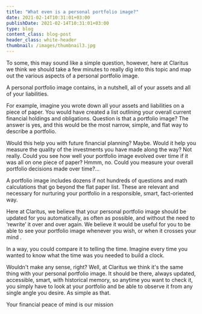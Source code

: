 ```yaml
---
title: "What even is a personal portfolio image?"
date: 2021-02-14T10:31:01+03:00
publishDate: 2021-02-14T10:31:01+03:00
type: blog
content_class: blog-post
header_class: white-header
thumbnail: /images/thumbnail3.jpg
---
```


To some, this may sound like a simple question, however, here at Claritus  we think we should take a few minutes to really dig into this topic and map out the various aspects of  a personal portfolio image.

A personal portfolio image contains, in a nutshell, all of your assets and all of your liabilities.

For example, imagine you wrote down all your assets and liabilities on a piece of paper. You would have created a list outlining your overall current financial holdings and obligations. Question is that a portfolio image? The answer is yes, and this would be the most narrow, simple, and flat way to describe a  portfolio.

Would this help you with future financial planning? Maybe.
Would it help you measure the quality of the investments you have made along the way? Not really.
Could  you see how well your portfolio image evolved over time if it was all on one piece of paper? Hmmm, no.
Could  you measure your overall portfolio decisions made over time?...

A portfolio image includes dozens if not hundreds of questions and math calculations that go beyond the flat paper list. These are relevant and necessary for nurturing your portfolio in a responsible, smart, fact-oriented way.

Here at Claritus, we believe that your personal portfolio image should be updated for you automatically, as  often  as possible, and without the need to ‘rewrite’ it over and over again.
We believe it would be useful for you to be able to see  your portfolio image whenever you wish, or when it crosses your mind .

In a way,  you could compare it to telling  the time.
Imagine every time you wanted to know what the time was  you needed to  build  a clock.

Wouldn't make any sense, right?
Well, at Claritus we think it's  the same thing with your personal portfolio image. It should be there, always updated, accessible, smart, with historical memory, so anytime you want to check it, you simply have to look  at your  portfolio and be able to observe it from any single angle you desire. As simple as that.

Your financial peace of mind is our mission

